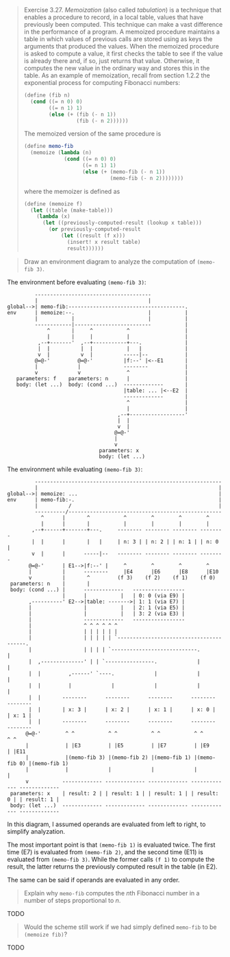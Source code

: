 > Exercise 3.27.  *Memoization* (also called *tabulation*) is a technique that
> enables a procedure to record, in a local table, values that have previously
> been computed. This technique can make a vast difference in the performance
> of a program. A memoized procedure maintains a table in which values of
> previous calls are stored using as keys the arguments that produced the
> values. When the memoized procedure is asked to compute a value, it first
> checks the table to see if the value is already there and, if so, just
> returns that value. Otherwise, it computes the new value in the ordinary way
> and stores this in the table. As an example of memoization, recall from
> section 1.2.2 the exponential process for computing Fibonacci numbers:
>
> ```scheme
> (define (fib n)
>   (cond ((= n 0) 0)
>         ((= n 1) 1)
>         (else (+ (fib (- n 1))
>                  (fib (- n 2))))))
> ```
>
> The memoized version of the same procedure is
>
> ```scheme
> (define memo-fib
>   (memoize (lambda (n)
>              (cond ((= n 0) 0)
>                    ((= n 1) 1)
>                    (else (+ (memo-fib (- n 1))
>                             (memo-fib (- n 2))))))))
> ```
>
> where the memoizer is defined as
>
> ```scheme
> (define (memoize f)
>   (let ((table (make-table)))
>     (lambda (x)
>       (let ((previously-computed-result (lookup x table)))
>         (or previously-computed-result
>             (let ((result (f x)))
>               (insert! x result table)
>               result))))))
> ```




> Draw an environment diagram to analyze the computation of `(memo-fib 3)`.

The environment before evaluating `(memo-fib 3)`:

```
         --------------------------------------
         |                                    |
global-->| memo-fib:--------------------------------------.
env      | memoize:--.                        |           |
         |           |                        |           |
         ------------|-------------------------           |
             ^       |     ^           ^                  |
             |       |     |           |                  |
          ,--+-------'  ,--+-----------+---.              |
          |  |          |  |           |   |              |
          v  |          v  |          -----|--            |
         @=@-'         @=@-'          |f:--' |<--E1       |
         |             |              --------            |
         v             v               ^                  |
   parameters: f    parameters: n      |                  |
   body: (let ...)  body: (cond ...)  -------------       |
                                      |table: ... |<--E2  |
                                      -------------       |
                                       ^                  |
                                       |                  |
                                    ,--+------------------'
                                    |  |
                                    v  |
                                   @=@-'
                                   |
                                   v
                              parameters: x
                              body: (let ...)
```

The environment while evaluating `(memo-fib 3)`:

```
         -------------------------------------------------------------
         |                                                           |
global-->| memoize: ...                                              |
env      | memo-fib:-.                                               |
         |          /                                                |
         ----------/--------------------------------------------------
           ^      |       ^           ^        ^        ^        ^
           |      |       |           |        |        |        |
        ,--+------+-------+---.     -------- -------- -------- --------
        |  |      |       |   |     | n: 3 | | n: 2 | | n: 1 | | n: 0 |
        v  |      |      -----|--   -------- -------- -------- --------
       @=@-'      | E1-->|f:--' |     ^        ^        ^        ^
       |          |      --------     |E4      |E6      |E8      |E10
       v          |       ^         (f 3)    (f 2)    (f 1)    (f 0)
 parameters: n    |       |
 body: (cond ...) |      -------------   -----------------
                  |      |           |   | 0: 0 (via E9) |
       ,----------' E2-->|table: ------->| 1: 1 (via E7) |
       |                 |           |   | 2: 1 (via E5) |
       |                 |           |   | 3: 2 (via E3) |
       |                 -------------   -----------------
       |                 ^ ^ ^ ^ ^ ^
       |                 | | | | | |
       |                 | | | | | `----------------------------------------.
       |                 | | | | `----------------------------.             |
       |  ,--------------' | | `----------------.             |             |
       |  |         ,------' `----.             |             |             |
       |  |         |             |             |             |             |
       |  |       --------      --------      --------      --------      --------
       |  |       | x: 3 |      | x: 2 |      | x: 1 |      | x: 0 |      | x: 1 |
       |  |       --------      --------      --------      --------      --------
      @=@-'        ^ ^           ^ ^           ^ ^           ^ ^           ^ ^
      |            | |E3         | |E5         | |E7         | |E9         | |E11
      |            |(memo-fib 3) |(memo-fib 2) |(memo-fib 1) |(memo-fib 0) |(memo-fib 1)
      |            |             |             |             |             |
      v           ------------- ------------- ------------- ------------- -------------
 parameters: x    | result: 2 | | result: 1 | | result: 1 | | result: 0 | | result: 1 |
 body: (let ...)  ------------- ------------- ------------- ------------- -------------
```

In this diagram, I assumed operands are evaluated from left to right, to
simplify analyzation.

The most important point is that `(memo-fib 1)` is evaluated twice.
The first time (E7) is evaluated from `(memo-fib 2)`, and
the second time (E11) is evaluated from `(memo-fib 3)`.
While the former calls `(f 1)` to compute the result,
the latter returns the previously computed result in the table (in E2).

The same can be said if operands are evaluated in any order.




> Explain why `memo-fib` computes the *n*th Fibonacci number in a number of
> steps proportional to *n*.

TODO




> Would the scheme still work if we had simply defined `memo-fib` to be
> `(memoize fib)`?

TODO

